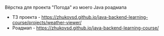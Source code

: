 Вёрстка для проекта "Погода" из моего Java роадмапа

- ТЗ проекта - https://zhukovsd.github.io/java-backend-learning-course/projects/weather-viewer/
- Роадмап - https://zhukovsd.github.io/java-backend-learning-course/
